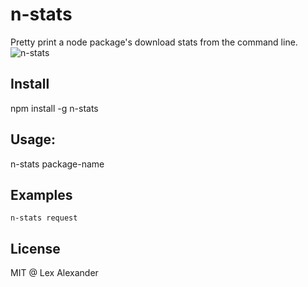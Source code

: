 # n-stats
Pretty print a node package's download stats from the command line.
![n-stats](https://media1.popsugar-assets.com/files/thumbor/1UCqC6E8YntSMsDAj9rJBiVZkw0/fit-in/1024x1024/filters:format_auto-!!-:strip_icc-!!-/2017/02/06/925/n/1922507/8b9df5695898e6f1e25586.24223435_edit_img_image_16516765_1486411880/i/What-Roll-Safe-Thinking-Meme.jpg)
## Install
npm install -g n-stats

## Usage:

n-stats package-name

## Examples
```
n-stats request
```
## License

MIT @ Lex Alexander
